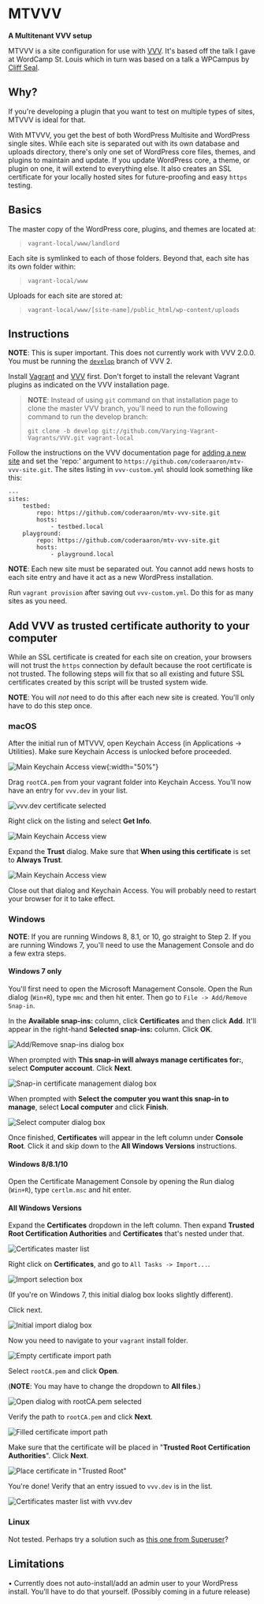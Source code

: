 # MTVVV
**A Multitenant VVV setup**

MTVVV is a site configuration for use with [VVV](https://varyingvagrantvagrants.org/).  It's based off the talk I gave at WordCamp St. Louis which in turn was based on a talk a WPCampus by [Cliff Seal](https://www.youtube.com/watch?v=88cMYrr4-5o).

## Why?
If you're developing a plugin that you want to test on multiple types of sites, MTVVV is ideal for that.

With MTVVV, you get the best of both WordPress Multisite and WordPress single sites. While each site is separated out with its own database and uploads directory, there's only one set of WordPress core files, themes, and plugins to maintain and update. If you update WordPress core, a theme, or plugin on one, it will extend to everything else. It also creates an SSL certificate for your locally hosted sites for future-proofing and easy `https` testing.

## Basics
The master copy of the WordPress core, plugins, and themes are located at:

> `vagrant-local/www/landlord` 

Each site is symlinked to each of those folders. Beyond that, each site has its own folder within:

> `vagrant-local/www`

Uploads for each site are stored at:

> `vagrant-local/www/[site-name]/public_html/wp-content/uploads`

## Instructions
**NOTE**: This is super important. This does not currently work with VVV 2.0.0. You must be running the [`develop`](https://github.com/Varying-Vagrant-Vagrants/VVV/tree/develop) branch of VVV 2.

Install [Vagrant](https://www.vagrantup.com/downloads.html) and [VVV](https://varyingvagrantvagrants.org/docs/en-US/installation/) first. Don't forget to install the relevant Vagrant plugins as indicated on the VVV installation page.

> **NOTE**: Instead of using `git` command on that installation page to clone the master VVV branch, you'll need to run the following command to run the develop branch:
> 
> `git clone -b develop git://github.com/Varying-Vagrant-Vagrants/VVV.git vagrant-local`

Follow the instructions on the VVV documentation page for [adding a new site](https://varyingvagrantvagrants.org/docs/en-US/adding-a-new-site/) and set the 'repo:' argument to `https://github.com/coderaaron/mtv-vvv-site.git`. The sites listing in `vvv-custom.yml` should look something like this:

```
---
sites:
    testbed:
        repo: https://github.com/coderaaron/mtv-vvv-site.git
        hosts:
            - testbed.local
    playground:
        repo: https://github.com/coderaaron/mtv-vvv-site.git
        hosts:
            - playground.local
```

**NOTE**: Each new site must be separated out. You cannot add news hosts to each site entry and have it act as a new WordPress installation.

Run `vagrant provision` after saving out `vvv-custom.yml`. Do this for as many sites as you need.

## Add VVV as trusted certificate authority to your computer
While an SSL certificate is created for each site on creation, your browsers will not trust the `https` connection by default because the root certificate is not trusted. The following steps will fix that so all existing and future SSL certificates created by this script will be trusted system wide.

**NOTE**: You will *not* need to do this after each new site is created. You'll only have to do this step once.

### macOS
After the initial run of MTVVV, open Keychain Access (in Applications -> Utilities). Make sure Keychain Access is unlocked before proceeded.

![Main Keychain Access view](images/mac/ssl1.jpg){:width="50%"}

Drag `rootCA.pem` from your vagrant folder into Keychain Access. You'll now have an entry for `vvv.dev` in your list.

![vvv.dev certificate selected](images/mac/ssl2.jpg)

Right click on the listing and select **Get Info**.

![Main Keychain Access view](images/mac/ssl3.jpg)

Expand the **Trust** dialog. Make sure that **When using this certificate** is set to **Always Trust**.

![Main Keychain Access view](images/mac/ssl4.jpg)

Close out that dialog and Keychain Access. You will probably need to restart your browser for it to take effect.

### Windows
**NOTE**: If you are running Windows 8, 8.1, or 10, go straight to Step 2. If you are running Windows 7, you'll need to use the Management Console and do a few extra steps.

#### **Windows 7 only**
You'll first need to open the Microsoft Management Console. Open the Run dialog (`Win+R`), type `mmc` and then hit enter. Then go to `File -> Add/Remove Snap-in`.

In the **Available snap-ins:** column, click **Certificates** and then click **Add**. It'll appear in the right-hand **Selected snap-ins:** column. Click **OK**.

![Add/Remove snap-ins dialog box](images/win7/mmc1.jpg)

When prompted with **This snap-in will always manage certificates for:**, select **Computer account**. Click **Next**.

![Snap-in certificate management dialog box](images/win7/mmc2.jpg)

When prompted with **Select the computer you want this snap-in to manage**, select **Local computer** and click **Finish**.

![Select computer dialog box](images/win7/mmc3.jpg)

Once finished, **Certificates** will appear in the left column under **Console Root**. Click it and skip down to the **All Windows Versions** instructions.

#### **Windows 8/8.1/10**
Open the Certificate Management Console by opening the Run dialog (`Win+R`), type `certlm.msc` and hit enter.

#### **All Windows Versions**
Expand the **Certificates** dropdown in the left column. Then expand **Trusted Root Certification Authorities** and **Certificates** that's nested under that.

![Certificates master list](images/win/ssl1.jpg)

Right click on **Certificates**, and go to `All Tasks -> Import...`.

![Import selection box](images/win/ssl2.jpg)

(If you're on Windows 7, this initial dialog box looks slightly different).

Click next.

![Initial import dialog box](images/win/ssl3.jpg)

Now you need to navigate to your `vagrant` install folder.

![Empty certificate import path](images/win/ssl4.jpg)

Select `rootCA.pem` and click **Open**. 

(**NOTE**: You may have to change the dropdown to **All files**.)

![Open dialog with rootCA.pem selected](images/win/ssl5.jpg)

Verify the path to `rootCA.pem` and click **Next**.

![Filled certificate import path](images/win/ssl6.jpg)

Make sure that the certificate will be placed in "**Trusted Root Certification Authorities**". Click **Next**.

![Place certificate in "Trusted Root"](images/win/ssl7.jpg)

You're done! Verify that an entry issued to `vvv.dev` is in the list.

![Certificates master list with vvv.dev](images/win/ssl8.jpg)

### Linux
Not tested. Perhaps try a solution such as [this one from Superuser](https://superuser.com/posts/719047/revisions)?

## Limitations
• Currently does not auto-install/add an admin user to your WordPress install. You'll have to do that yourself. (Possibly coming in a future release)